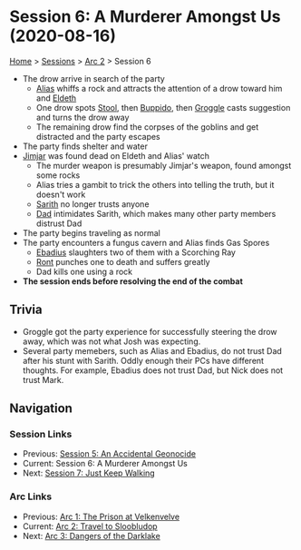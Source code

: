# Session 6: A Murderer Amongst Us (2020-08-16)

[Home](../../README.md) > [Sessions](../info.md) > [Arc 2](info.md) > Session 6

* The drow arrive in search of the party
    * [Alias](../../characters/pcs/alias.md) whiffs a rock and attracts the attention of a drow toward him and [Eldeth](../../characters/party/eldeth.md)
    * One drow spots [Stool](../../characters/party/stool.md), then [Buppido](../../characters/party/buppido.md), then [Groggle](../../characters/pcs/groggle.md) casts suggestion and turns the drow away
    * The remaining drow find the corpses of the goblins and get distracted and the party escapes
* The party finds shelter and water
* [Jimjar](../../characters/party/jimjar.md) was found dead on Eldeth and Alias' watch
    * The murder weapon is presumably Jimjar's weapon, found amongst some rocks
    * Alias tries a gambit to trick the others into telling the truth, but it doesn't work
    * [Sarith](../../characters/party/sarith.md) no longer trusts anyone
    * [Dad](../../characters/pcs/dad.md) intimidates Sarith, which makes many other party members distrust Dad
* The party begins traveling as normal
* The party encounters a fungus cavern and Alias finds Gas Spores
    * [Ebadius](../../characters/pcs/ebadius.md) slaughters two of them with a Scorching Ray
    * [Ront](../../characters/party/ront.md) punches one to death and suffers greatly
    * Dad kills one using a rock
* **The session ends before resolving the end of the combat**

## Trivia
* Groggle got the party experience for successfully steering the drow away, which was not what Josh was expecting.
* Several party memebers, such as Alias and Ebadius, do not trust Dad after his stunt with Sarith. Oddly enough their PCs have different thoughts. For example, Ebadius does not trust Dad, but Nick does not trust Mark.

## Navigation
### Session Links
* Previous: [Session 5: An Accidental Geonocide](session05-2020-07-26.md)
* Current: Session 6: A Murderer Amongst Us
* Next: [Session 7: Just Keep Walking](session07-2020-09-13.md)

### Arc Links
* Previous: [Arc 1: The Prison at Velkenvelve](../arc01/info.md)
* Current: [Arc 2: Travel to Sloobludop](info.md)
* Next: [Arc 3: Dangers of the Darklake](../arc03/info.md)
